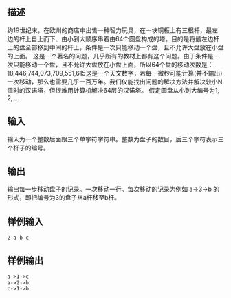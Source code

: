 ## 描述


约19世纪末，在欧州的商店中出售一种智力玩具，在一块铜板上有三根杆，最左边的杆上自上而下、由小到大顺序串着由64个圆盘构成的塔。目的是将最左边杆上的盘全部移到中间的杆上，条件是一次只能移动一个盘，且不允许大盘放在小盘的上面。
这是一个著名的问题，几乎所有的教材上都有这个问题。由于条件是一次只能移动一个盘，且不允许大盘放在小盘上面，所以64个盘的移动次数是：18,446,744,073,709,551,615这是一个天文数字，若每一微秒可能计算(并不输出)一次移动，那么也需要几乎一百万年。我们仅能找出问题的解决方法并解决较小N值时的汉诺塔，但很难用计算机解决64层的汉诺塔。
假定圆盘从小到大编号为1, 2, ...

## 输入


输入为一个整数后面跟三个单字符字符串。整数为盘子的数目，后三个字符表示三个杆子的编号。

## 输出


输出每一步移动盘子的记录。一次移动一行。每次移动的记录为例如 a->3->b 的形式，即把编号为3的盘子从a杆移至b杆。

## 样例输入


```
2 a b c
```


## 样例输出


```
a->1->c
a->2->b
c->1->b
```


